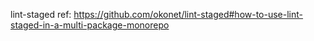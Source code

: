 lint-staged ref: https://github.com/okonet/lint-staged#how-to-use-lint-staged-in-a-multi-package-monorepo
